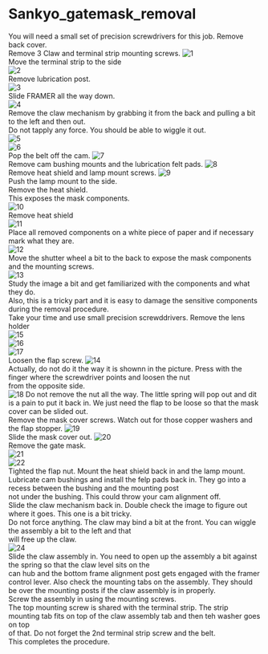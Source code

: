 # Sankyo_gatemask_removal
You will need a small set of precision screwdrivers for this job.
Remove back cover.  
Remove 3 Claw and terminal strip mounting screws. 
![1](https://github.com/vintagefilmography/Sankyo_gatemask_removal/assets/48537944/6b5cc308-1c48-4fa5-bca5-38c88e7c07ba)  
Move the terminal strip to the side  
![2](https://github.com/vintagefilmography/Sankyo_gatemask_removal/assets/48537944/c1132f87-9a86-42aa-b769-59b9b518e9a4)  
Remove lubrication post.  
![3](https://github.com/vintagefilmography/Sankyo_gatemask_removal/assets/48537944/dc0a5e6f-33a2-4ad9-9548-8b6b9d37db54)  
Slide FRAMER all the way down.  
![4](https://github.com/vintagefilmography/Sankyo_gatemask_removal/assets/48537944/ac150a3c-3ac9-49bb-8a95-791e017d7cba)  
Remove the claw mechanism by grabbing it from the back and pulling a bit to the left and then out.  
Do not tapply any force. You should be able to wiggle it out.  
![5](https://github.com/vintagefilmography/Sankyo_gatemask_removal/assets/48537944/34761819-7826-48d8-a1a8-89fed3ebd2a5)  
![6](https://github.com/vintagefilmography/Sankyo_gatemask_removal/assets/48537944/1d3d8545-e938-468f-a3a4-22cc1388e584)  
Pop the belt off the cam.
![7](https://github.com/vintagefilmography/Sankyo_gatemask_removal/assets/48537944/31d373dc-ad2c-435e-9159-080cf830322b)  
Remove cam bushing mounts and the lubrication felt pads.
![8](https://github.com/vintagefilmography/Sankyo_gatemask_removal/assets/48537944/d9a7a6b8-5b4f-48cc-bf5f-d5e99524e61f)  
Remove heat shield and lamp mount screws.
![9](https://github.com/vintagefilmography/Sankyo_gatemask_removal/assets/48537944/34ae2649-08ae-45d3-b6a2-ee0d995f1db6)  
Push the lamp mount to the side.  
Remove the heat shield.  
This exposes the mask components.  
![10](https://github.com/vintagefilmography/Sankyo_gatemask_removal/assets/48537944/bd059097-7269-4cd7-9edd-2b36f9cacfbe)  
Remove heat shield  
![11](https://github.com/vintagefilmography/Sankyo_gatemask_removal/assets/48537944/465a1add-bbfe-4cb6-a820-80f0c8b7535e)  
Place all removed components on a white piece of paper and if necessary  
mark what they are.  
![12](https://github.com/vintagefilmography/Sankyo_gatemask_removal/assets/48537944/b2736bb7-1581-4403-a7b5-f6bd29c8905d)  
Move the shutter wheel a bit to the back to expose the mask components and the mounting screws.  
![13](https://github.com/vintagefilmography/Sankyo_gatemask_removal/assets/48537944/dae73f60-76b7-459b-9298-539b0c7eb083)  
Study the image a bit and get familiarized with the components and what they do.  
Also, this is a tricky part and it is easy to damage the sensitive components during the removal procedure.  
Take your time and use small precision screwddrivers. 
Remove the lens holder  
![15](https://github.com/vintagefilmography/Sankyo_gatemask_removal/assets/48537944/36567f4d-d6f5-4b85-b09c-d0f524e55cdb)  
![16](https://github.com/vintagefilmography/Sankyo_gatemask_removal/assets/48537944/51755541-e5ba-4427-b216-e618c04db7fb)  
![17](https://github.com/vintagefilmography/Sankyo_gatemask_removal/assets/48537944/165634c6-4793-40f0-b234-81f1a02c3f4a)  
Loosen the flap screw. 
![14](https://github.com/vintagefilmography/Sankyo_gatemask_removal/assets/48537944/3b9e9f4a-2261-4b9a-861a-3787dff19e08)  
Actually, do not do it the way it is shownn in the picture. Press with the finger where the screwdriver points and loosen the nut  
from the opposite side.  
![18](https://github.com/vintagefilmography/Sankyo_gatemask_removal/assets/48537944/62868d32-786f-4874-88c6-ee885fd8318e)
Do not remove the nut all the way. The little spring will pop out and dit is a pain to put it back in. 
We just need the flap to be loose so that the mask cover can be slided out.  
Remove the mask cover screws. Watch out for those copper washers and the flap stopper.
![19](https://github.com/vintagefilmography/Sankyo_gatemask_removal/assets/48537944/f54b20b0-647b-4dcc-9d62-f45c977f4b63)  
Slide the mask cover out. 
![20](https://github.com/vintagefilmography/Sankyo_gatemask_removal/assets/48537944/5073b82c-89bd-4d0e-a8e3-dde11959f90d)  
Remove the gate mask.  
![21](https://github.com/vintagefilmography/Sankyo_gatemask_removal/assets/48537944/c15e21df-eecc-4da7-b9b0-3b9fa5396728)  
![22](https://github.com/vintagefilmography/Sankyo_gatemask_removal/assets/48537944/aa1f2286-f54f-4719-8852-3d5a76845c5c)  
Tighted the flap nut.
Mount the heat shield back in and the lamp mount.  
Lubricate cam bushings and install the felp pads back in. They go into a recess between the bushing and the mounting post  
not under the bushing. This could throw your cam alignment off.  
Slide the claw mechanism back in. Double check the image to figure out where it goes.  This one is a bit tricky.  
Do not force anything. The claw may bind a bit at the front. You can wiggle the assembly a bit to the left and that   
will free up the claw.  
![24](https://github.com/vintagefilmography/Sankyo_gatemask_removal/assets/48537944/f5bc3c05-80af-4a17-a51e-d948d7ef3919)  
Slide the claw assembly in. You need to open up the assembly a bit against the spring so that the claw level sits on the  
can hub and the bottom frame alignment post gets engaged with the framer control lever.
Also check the mounting tabs on the assembly. They should be over the mounting posts if the claw assembly is in properly.  
Screw the assembly in using the mounting screws.   
The top mounting screw is shared with the terminal strip. The strip mounting tab fits on top of the claw assembly tab and then teh washer goes on top   
of that.
Do not forget the 2nd terminal strip screw and the belt.  
This completes the procedure.  



























